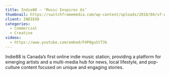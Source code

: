 ```yaml
---
title: Indie88 – ‘Music Inspires Us’
thumbnail: https://switchframemedia.com/wp-content/uploads/2018/04/sf-work-881.png
client: INDIE88
categories:
  - Commercial
  - Creative
videos:
  - https://www.youtube.com/embed/F4P0guStT3k
---
```

Indie88 is Canada’s first online indie music station, providing a platform for emerging artists and a multi-media hub for news, local lifestyle, and pop-culture content focused on unique and engaging stories.

